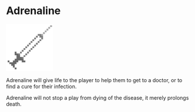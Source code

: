 # Adrenaline

![Adrenaline Texture](../../.gitbook/assets/adx.png)

Adrenaline will give life to the player to help them to get to a doctor, or to find a cure for their infection.

Adrenaline will not stop a play from dying of the disease, it merely prolongs death.
